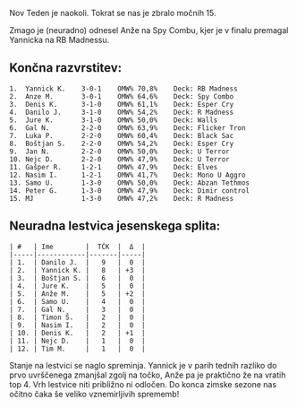 Nov Teden je naokoli. Tokrat se nas je zbralo močnih 15. 

Zmago je (neuradno) odnesel Anže na Spy Combu,  kjer je v finalu premagal Yannicka na RB Madnessu. 

## Končna razvrstitev:

    1.  Yannick K.    3-0-1    OMW% 70,8%    Deck: RB Madness
    2.  Anze M.       3-0-1    OMW% 64,6%    Deck: Spy Combo
    3.  Denis K.      3-1-0    OMW% 61,1%    Deck: Esper Cry
    4.  Danilo J.     3-1-0    OMW% 54,2%    Deck: R Madness
    5.  Jure K.       3-1-0    OMW% 50,0%    Deck: Walls
    6.  Gal N.        2-2-0    OMW% 63,9%    Deck: Flicker Tron
    7.  Luka P.       2-2-0    OMW% 60,4%    Deck: Black Sac
    8.  Boštjan S.    2-2-0    OMW% 54,2%    Deck: Esper Cry
    9.  Jan N.        2-2-0    OMW% 50,0%    Deck: U Terror
    10. Nejc D.       2-2-0    OMW% 47,9%    Deck: U Terror
    11. Gašper R.     1-2-1    OMW% 47,9%    Deck: Elves
    12. Nasim I.      1-2-1    OMW% 41,7%    Deck: Mono U Aggro
    13. Samo U.       1-3-0    OMW% 50,0%    Deck: Abzan Tethmos
    14. Peter G.      1-3-0    OMW% 47,9%    Deck: Dimir control
    15. MJ            1-3-0    OMW% 47,2%    Deck: R Madness

## Neuradna lestvica jesenskega splita:

    | #   | Ime        |  TČK  |  Δ  |
    |-----|------------|-------|-----|
    | 1.  | Danilo J.  |   9   |  0  |
    | 2.  | Yannick K. |   8   | +3  |
    | 3.  | Boštjan S. |   6   |  0  |
    | 4.  | Jure K.    |   5   |  0  |
    | 5.  | Anže M.    |   5   | +2  |
    | 6.  | Samo U.    |   4   |  0  |
    | 7.  | Gal N.     |   3   |  0  |
    | 8.  | Timon Š.   |   2   |  0  |
    | 9.  | Nasim I.   |   2   |  0  |
    | 10. | Denis K.   |   2   | +1  |
    | 11. | Nejc D.    |   1   |  0  |
    | 12. | Tim M.     |   1   |  0  |

Stanje na lestvici se naglo spreminja. Yannick je v parih tednih razliko do prvo uvrščenega zmanjšal zgolj na točko, Anže pa je praktično že na vratih top 4. Vrh lestvice niti približno ni odločen. Do konca zimske sezone nas očitno čaka še veliko vznemirljivih sprememb!
